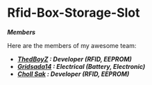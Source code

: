 # Rfid-Box-Storage-Slot

***Members***

Here are the members of my awesome team:

- ***<a href="https://github.com/ThedBoyZ">ThedBoyZ</a> : Developer (RFID, EEPROM)*** 
- ***<a href="https://github.com/gridsada14">Gridsada14</a> : Electrical (Battery, Electronic)***
- ***<a href="https://github.com/chollsak">Choll Sak</a> : Developer (RFID, EEPROM)***



